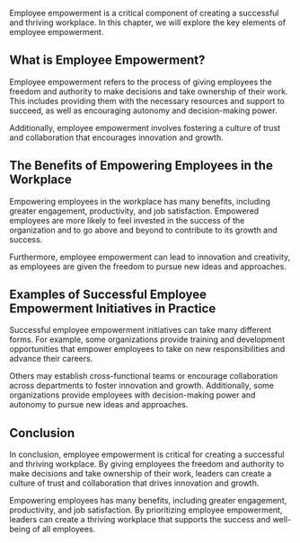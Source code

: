 
Employee empowerment is a critical component of creating a successful and thriving workplace. In this chapter, we will explore the key elements of employee empowerment.

What is Employee Empowerment?
-----------------------------

Employee empowerment refers to the process of giving employees the freedom and authority to make decisions and take ownership of their work. This includes providing them with the necessary resources and support to succeed, as well as encouraging autonomy and decision-making power.

Additionally, employee empowerment involves fostering a culture of trust and collaboration that encourages innovation and growth.

The Benefits of Empowering Employees in the Workplace
-----------------------------------------------------

Empowering employees in the workplace has many benefits, including greater engagement, productivity, and job satisfaction. Empowered employees are more likely to feel invested in the success of the organization and to go above and beyond to contribute to its growth and success.

Furthermore, employee empowerment can lead to innovation and creativity, as employees are given the freedom to pursue new ideas and approaches.

Examples of Successful Employee Empowerment Initiatives in Practice
-------------------------------------------------------------------

Successful employee empowerment initiatives can take many different forms. For example, some organizations provide training and development opportunities that empower employees to take on new responsibilities and advance their careers.

Others may establish cross-functional teams or encourage collaboration across departments to foster innovation and growth. Additionally, some organizations provide employees with decision-making power and autonomy to pursue new ideas and approaches.

Conclusion
----------

In conclusion, employee empowerment is critical for creating a successful and thriving workplace. By giving employees the freedom and authority to make decisions and take ownership of their work, leaders can create a culture of trust and collaboration that drives innovation and growth.

Empowering employees has many benefits, including greater engagement, productivity, and job satisfaction. By prioritizing employee empowerment, leaders can create a thriving workplace that supports the success and well-being of all employees.
